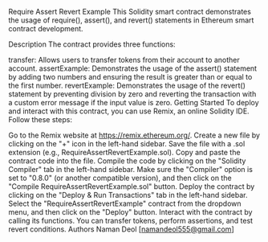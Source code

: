 Require Assert Revert Example
This Solidity smart contract demonstrates the usage of require(), assert(), and revert() statements in Ethereum smart contract development.

Description
The contract provides three functions:

transfer: Allows users to transfer tokens from their account to another account.
assertExample: Demonstrates the usage of the assert() statement by adding two numbers and ensuring the result is greater than or equal to the first number.
revertExample: Demonstrates the usage of the revert() statement by preventing division by zero and reverting the transaction with a custom error message if the input value is zero.
Getting Started
To deploy and interact with this contract, you can use Remix, an online Solidity IDE. Follow these steps:

Go to the Remix website at https://remix.ethereum.org/.
Create a new file by clicking on the "+" icon in the left-hand sidebar. Save the file with a .sol extension (e.g., RequireAssertRevertExample.sol).
Copy and paste the contract code into the file.
Compile the code by clicking on the "Solidity Compiler" tab in the left-hand sidebar. Make sure the "Compiler" option is set to "0.8.0" (or another compatible version), and then click on the "Compile RequireAssertRevertExample.sol" button.
Deploy the contract by clicking on the "Deploy & Run Transactions" tab in the left-hand sidebar. Select the "RequireAssertRevertExample" contract from the dropdown menu, and then click on the "Deploy" button.
Interact with the contract by calling its functions. You can transfer tokens, perform assertions, and test revert conditions.
Authors
Naman Deol [namandeol555@gmail.com]
